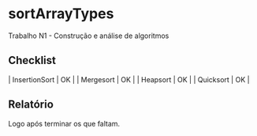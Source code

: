 # sortArrayTypes
Trabalho N1 - Construção e análise de algoritmos

## Checklist
| InsertionSort | OK |
| Mergesort | OK |
| Heapsort | OK |
| Quicksort | OK |

## Relatório
Logo após terminar os que faltam.
